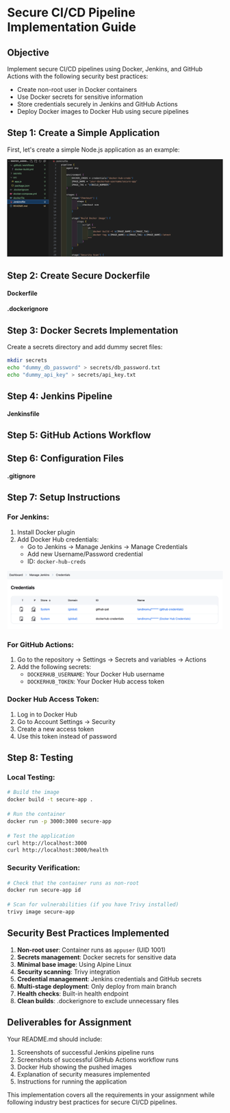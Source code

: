 # Secure CI/CD Pipeline Implementation Guide

## Objective

Implement secure CI/CD pipelines using Docker, Jenkins, and GitHub Actions with the following security best practices:

- Create non-root user in Docker containers
- Use Docker secrets for sensitive information
- Store credentials securely in Jenkins and GitHub Actions
- Deploy Docker images to Docker Hub using secure pipelines


## Step 1: Create a Simple Application

First, let's create a simple Node.js application as an example:

![app](./Images/App.png)

## Step 2: Create Secure Dockerfile

#### Dockerfile

#### .dockerignore


## Step 3: Docker Secrets Implementation

Create a secrets directory and add dummy secret files:
```bash
mkdir secrets
echo "dummy_db_password" > secrets/db_password.txt
echo "dummy_api_key" > secrets/api_key.txt
```

## Step 4: Jenkins Pipeline

#### Jenkinsfile

## Step 5: GitHub Actions Workflow

## Step 6: Configuration Files

#### .gitignore

## Step 7: Setup Instructions

### For Jenkins:
1. Install Docker plugin
2. Add Docker Hub credentials:
   - Go to Jenkins → Manage Jenkins → Manage Credentials
   - Add new Username/Password credential
   - ID: `docker-hub-creds`

![dc](./Images/dcredentials.png)

### For GitHub Actions:
1. Go to the repository → Settings → Secrets and variables → Actions
2. Add the following secrets:
   - `DOCKERHUB_USERNAME`: Your Docker Hub username
   - `DOCKERHUB_TOKEN`: Your Docker Hub access token


### Docker Hub Access Token:
1. Log in to Docker Hub
2. Go to Account Settings → Security
3. Create a new access token
4. Use this token instead of password

## Step 8: Testing

### Local Testing:
```bash
# Build the image
docker build -t secure-app .

# Run the container
docker run -p 3000:3000 secure-app

# Test the application
curl http://localhost:3000
curl http://localhost:3000/health
```

### Security Verification:
```bash
# Check that the container runs as non-root
docker run secure-app id

# Scan for vulnerabilities (if you have Trivy installed)
trivy image secure-app
```

## Security Best Practices Implemented

1. **Non-root user**: Container runs as `appuser` (UID 1001)
2. **Secrets management**: Docker secrets for sensitive data
3. **Minimal base image**: Using Alpine Linux
4. **Security scanning**: Trivy integration
5. **Credential management**: Jenkins credentials and GitHub secrets
6. **Multi-stage deployment**: Only deploy from main branch
7. **Health checks**: Built-in health endpoint
8. **Clean builds**: .dockerignore to exclude unnecessary files

## Deliverables for Assignment

Your README.md should include:
1. Screenshots of successful Jenkins pipeline runs
2. Screenshots of successful GitHub Actions workflow runs
3. Docker Hub showing the pushed images
4. Explanation of security measures implemented
5. Instructions for running the application

This implementation covers all the requirements in your assignment while following industry best practices for secure CI/CD pipelines.